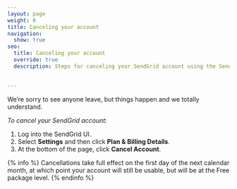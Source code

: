 ```yaml
---
layout: page
weight: 0
title: Canceling your account
navigation:
  show: true
seo:
  title: Canceling your account
  override: true
  description: Steps for canceling your SendGrid account using the SendGrid UI

  
---
```


We’re sorry to see anyone leave, but things happen and we totally understand. 

*To cancel your SendGrid account:*

1. Log into the SendGrid UI.
1. Select **Settings** and then click **Plan & Billing Details**. 
1. At the bottom of the page, click **Cancel Account**. 

{% info %}
Cancellations take full effect on the first day of the next calendar month, at which point your account will still be usable, but will be at the Free package level.
{% endinfo %}